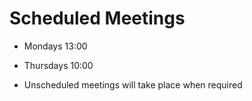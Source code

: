 # Scheduled Meetings

* Mondays     13:00
* Thursdays   10:00


* Unscheduled meetings will take place when required 

